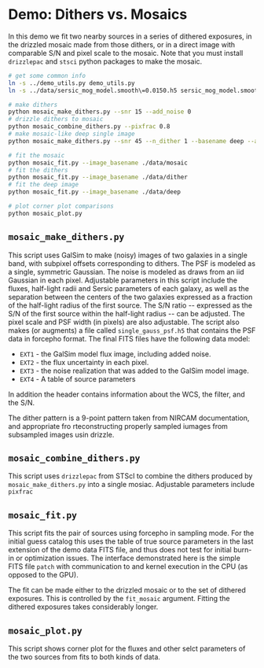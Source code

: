 # Demo: Dithers vs. Mosaics

In this demo we fit two nearby sources in a series of dithered exposures, in the
drizzled mosaic made from those dithers, or in a direct image with comparable
S/N and pixel scale to the mosaic.  Note that you must install `drizzlepac` and `stsci` python packages to make the mosaic.

```sh
# get some common info
ln -s ../demo_utils.py demo_utils.py
ln -s ../data/sersic_mog_model.smooth\=0.0150.h5 sersic_mog_model.smooth\=0.0150.h5

# make dithers
python mosaic_make_dithers.py --snr 15 --add_noise 0
# drizzle dithers to mosaic
python mosaic_combine_dithers.py --pixfrac 0.8
# make mosaic-like deep single image
python mosaic_make_dithers.py --snr 45 --n_dither 1 --basename deep --add_noise 0

# fit the mosaic
python mosaic_fit.py --image_basename ./data/mosaic
# fit the dithers
python mosaic_fit.py --image_basename ./data/dither
# fit the deep image
python mosaic_fit.py --image_basename ./data/deep

# plot corner plot comparisons
python mosaic_plot.py
```

## `mosaic_make_dithers.py`

This script uses GalSim to make (noisy) images of two galaxies in a single band,
with subpixel offsets corresponding to dithers. The PSF is modeled as a single,
symmetric Gaussian. The noise is modeled as draws from an iid Gaussian in each
pixel. Adjustable parameters in this script include the fluxes, half-light radii
and Sersic parameters of each galaxy, as well as the separation between the
centers of the two galaxies expressed as a fraction of the half-light radius of
the first source. The S/N ratio  -- expressed as the S/N of the first source
within the half-light radius -- can be adjusted. The pixel scale and PSF width
(in pixels) are also adjustable.  The script also makes (or augments) a file
called `single_gauss_psf.h5` that contains the PSF data in forcepho format.  The
final FITS files have the following data model:

* `EXT1` - the GalSim model flux image, including added noise.
* `EXT2` - the flux uncertainty in each pixel.
* `EXT3` - the noise realization that was added to the GalSim model image.
* `EXT4` - A table of source parameters

In addition the header contains information about the WCS, the filter, and the S/N.

The dither pattern is a 9-point pattern taken from NIRCAM documentation, and
appropriate fro rteconstructing properly sampled iumages from subsampled images
usin drizzle.

## `mosaic_combine_dithers.py`

This script uses `drizzlepac` from STScI to combine the dithers produced by
`mosaic_make_dithers.py` into a single mosiac.  Adjustable parameters include `pixfrac`

## `mosaic_fit.py`

This script fits the pair of sources using forcepho in sampling mode. For the
initial guess catalog this uses the table of true source parameters in the last
extension of the demo data FITS file, and thus does not test for initial burn-in
or optimization issues.  The interface demonstrated here is the simple FITS file
`patch` with communication to and kernel execution in the CPU (as opposed to the
GPU).

The fit can be made either to the drizzled mosaic or to the set of dithered
exposures. This is controlled by the `fit_mosaic` argument.  Fitting the
dithered exposures takes considerably longer.

## `mosaic_plot.py`

This script shows corner plot for the fluxes and other selct parameters of the
two sources from fits to both kinds of data.

